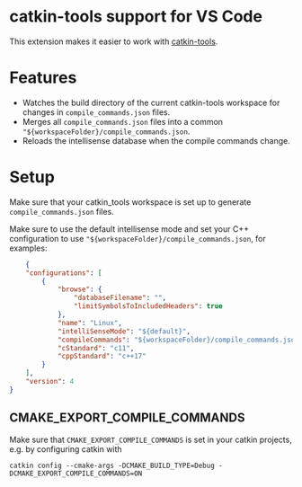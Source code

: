 # catkin-tools support for VS Code

This extension makes it easier to work with [catkin-tools](https://github.com/catkin/catkin_tools).

# Features

* Watches the build directory of the current catkin-tools workspace for changes in `compile_commands.json` files.
 * Merges all `compile_commands.json` files into a common `"${workspaceFolder}/compile_commands.json`.
 * Reloads the intellisense database when the compile commands change.

# Setup

Make sure that your catkin_tools workspace is set up to generate `compile_commands.json` files.

Make sure to use the default intellisense mode and set your C++ configuration to use `"${workspaceFolder}/compile_commands.json`, for examples:
```json
    {
    "configurations": [
        {
            "browse": {
                "databaseFilename": "",
                "limitSymbolsToIncludedHeaders": true
            },
            "name": "Linux",
            "intelliSenseMode": "${default}",
            "compileCommands": "${workspaceFolder}/compile_commands.json",
            "cStandard": "c11",
            "cppStandard": "c++17"
        }
    ],
    "version": 4
}
```

## CMAKE_EXPORT_COMPILE_COMMANDS

Make sure that `CMAKE_EXPORT_COMPILE_COMMANDS` is set in your catkin projects, e.g. by configuring catkin with

    catkin config --cmake-args -DCMAKE_BUILD_TYPE=Debug -DCMAKE_EXPORT_COMPILE_COMMANDS=ON
